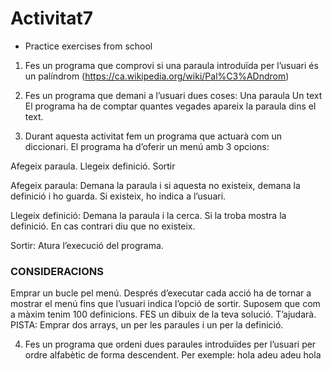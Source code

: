 # Activitat7
- Practice exercises from school

1. Fes un programa que comprovi si una paraula introduïda per l’usuari és un palíndrom (https://ca.wikipedia.org/wiki/Pal%C3%ADndrom) 

2. Fes un programa que demani a l’usuari dues coses:
Una paraula
Un text
	El programa ha de comptar quantes vegades apareix la paraula dins el text.

3. Durant aquesta activitat fem un programa que actuarà com un diccionari.
El programa ha d’oferir un menú amb 3 opcions:

Afegeix paraula.
Llegeix definició.
Sortir

Afegeix paraula: Demana la paraula i si aquesta no existeix, demana la definició i ho guarda. Si existeix, ho indica a l’usuari.

Llegeix definició: Demana la paraula i la cerca. Si la troba mostra la definició. En cas contrari diu que no existeix.

Sortir: Atura l’execució del programa.

### CONSIDERACIONS

Emprar un bucle pel menú. Després d’executar cada acció ha de tornar a mostrar el menú fins que l’usuari indica l’opció de sortir.
Suposem que com a màxim tenim 100 definicions.
FES un dibuix de la teva solució. T’ajudarà.
PISTA: Emprar dos arrays, un per les paraules i un per la definició.

4. Fes un programa que ordeni dues paraules introduïdes per l’usuari per ordre alfabètic de forma descendent.
Per exemple: hola adeu
adeu
hola

